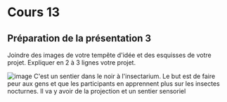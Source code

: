 # Cours 13
## Préparation de la présentation 3 
Joindre des images de votre tempête d'idée et des esquisses de votre projet. Expliquer en 2 à 3 lignes votre projet. 

![image](https://user-images.githubusercontent.com/89647613/145600820-31a8300e-f623-43bf-967e-97ba06461bcf.png)
C'est un sentier dans le noir à l'insectarium. Le but est de faire peur aux gens et que les participants en apprennent plus sur les insectes nocturnes.  Il va y avoir de la projection et un sentier sensoriel 

